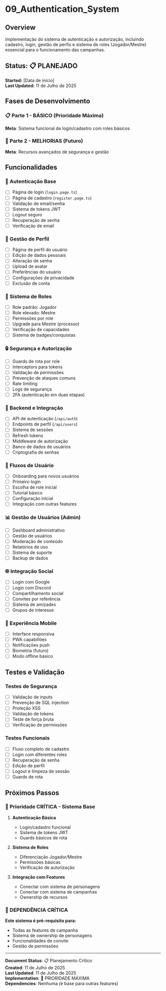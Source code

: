 # 09_Authentication_System

## Overview
Implementação do sistema de autenticação e autorização, incluindo cadastro, login, gestão de perfis e sistema de roles (Jogador/Mestre) essencial para o funcionamento das campanhas.

## Status: 📋 PLANEJADO  
**Started:** [Data de início]  
**Last Updated:** 11 de Julho de 2025

## Fases de Desenvolvimento

### 📋 Parte 1 - BÁSICO (Prioridade Máxima)
**Meta**: Sistema funcional de login/cadastro com roles básicos

### 🚀 Parte 2 - MELHORIAS (Futuro)
**Meta**: Recursos avançados de segurança e gestão

## Funcionalidades

### 🔐 Autenticação Base
- [ ] Página de login (`login.page.ts`)
- [ ] Página de cadastro (`register.page.ts`)
- [ ] Validação de email/senha
- [ ] Sistema de tokens JWT
- [ ] Logout seguro
- [ ] Recuperação de senha
- [ ] Verificação de email

### 👤 Gestão de Perfil
- [ ] Página de perfil do usuário
- [ ] Edição de dados pessoais
- [ ] Alteração de senha
- [ ] Upload de avatar
- [ ] Preferências do usuário
- [ ] Configurações de privacidade
- [ ] Exclusão de conta

### 👑 Sistema de Roles
- [ ] Role padrão: Jogador
- [ ] Role elevado: Mestre
- [ ] Permissões por role
- [ ] Upgrade para Mestre (processo)
- [ ] Verificação de capacidades
- [ ] Sistema de badges/conquistas

### 🔒 Segurança e Autorização
- [ ] Guards de rota por role
- [ ] Interceptors para tokens
- [ ] Validação de permissões
- [ ] Prevenção de ataques comuns
- [ ] Rate limiting
- [ ] Logs de segurança
- [ ] 2FA (autenticação em duas etapas)

### 🔗 Backend e Integração
- [ ] API de autenticação (`/api/auth`)
- [ ] Endpoints de perfil (`/api/users`)
- [ ] Sistema de sessões
- [ ] Refresh tokens
- [ ] Middleware de autorização
- [ ] Banco de dados de usuários
- [ ] Criptografia de senhas

### 🧭 Fluxos de Usuário
- [ ] Onboarding para novos usuários
- [ ] Primeiro login
- [ ] Escolha de role inicial
- [ ] Tutorial básico
- [ ] Configuração inicial
- [ ] Integração com outras features

### 📊 Gestão de Usuários (Admin)
- [ ] Dashboard administrativo
- [ ] Gestão de usuários
- [ ] Moderação de conteúdo
- [ ] Relatórios de uso
- [ ] Sistema de suporte
- [ ] Backup de dados

### 🌐 Integração Social
- [ ] Login com Google
- [ ] Login com Discord
- [ ] Compartilhamento social
- [ ] Convites por referência
- [ ] Sistema de amizades
- [ ] Grupos de interesse

### 📱 Experiência Mobile
- [ ] Interface responsiva
- [ ] PWA capabilities
- [ ] Notificações push
- [ ] Biometria (futuro)
- [ ] Modo offline básico

## Testes e Validação

### Testes de Segurança
- [ ] Validação de inputs
- [ ] Prevenção de SQL injection
- [ ] Proteção XSS
- [ ] Validação de tokens
- [ ] Teste de força bruta
- [ ] Verificação de permissões

### Testes Funcionais
- [ ] Fluxo completo de cadastro
- [ ] Login com diferentes roles
- [ ] Recuperação de senha
- [ ] Edição de perfil
- [ ] Logout e limpeza de sessão
- [ ] Guards de rota

## Próximos Passos

### 🎯 Prioridade CRÍTICA - Sistema Base
1. **Autenticação Básica**
   - Login/cadastro funcional
   - Sistema de tokens JWT
   - Guards básicos de rota

2. **Sistema de Roles**
   - Diferenciação Jogador/Mestre
   - Permissões básicas
   - Verificação de autorização

3. **Integração com Features**
   - Conectar com sistema de personagens
   - Conectar com sistema de campanhas
   - Ownership de recursos

### 🚨 DEPENDÊNCIA CRÍTICA
**Este sistema é pré-requisito para:**
- Todas as features de campanha
- Sistema de ownership de personagens
- Funcionalidades de convite
- Gestão de permissões

---

**Document Status**: 📋 Planejamento Crítico  
**Created**: 11 de Julho de 2025  
**Last Updated**: 11 de Julho de 2025  
**Implementation**: 🚨 PRIORIDADE MÁXIMA  
**Dependencies**: Nenhuma (é base para outras features)
